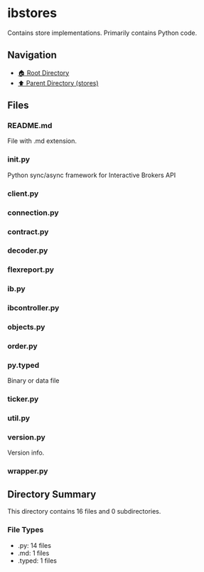 # ibstores

Contains store implementations. Primarily contains Python code.

## Navigation

* [🏠 Root Directory](../../../README.md)
* [⬆️ Parent Directory (stores)](../README.md)

## Files

### README.md

File with .md extension.

### __init__.py

Python sync/async framework for Interactive Brokers API

### client.py

### connection.py

### contract.py

### decoder.py

### flexreport.py

### ib.py

### ibcontroller.py

### objects.py

### order.py

### py.typed

Binary or data file

### ticker.py

### util.py

### version.py

Version info.

### wrapper.py

## Directory Summary

This directory contains 16 files and 0 subdirectories.

### File Types

* .py: 14 files
* .md: 1 files
* .typed: 1 files
